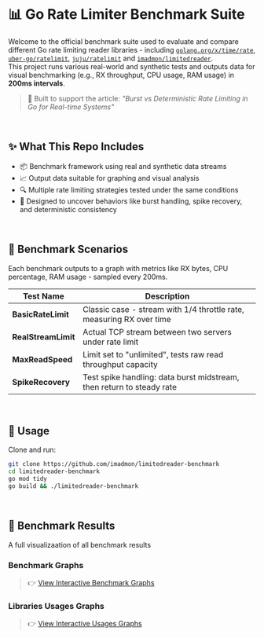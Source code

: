 # 📊 Go Rate Limiter Benchmark Suite

Welcome to the official benchmark suite used to evaluate and compare different Go rate limiting reader libraries - including 
[`golang.org/x/time/rate`](https://pkg.go.dev/golang.org/x/time/rate), 
[`uber-go/ratelimit`](https://github.com/uber-go/ratelimit), 
[`juju/ratelimit`](https://github.com/juju/ratelimit) and 
[`imadmon/limitedreader`](https://github.com/imadmon/limitedreader).  
This project runs various real-world and synthetic tests and outputs data for visual benchmarking (e.g., RX throughput, CPU usage, RAM usage) in **200ms intervals**.

> 🚀 Built to support the article: *"Burst vs Deterministic Rate Limiting in Go for Real-time Systems"*

</br>


## ✨ What This Repo Includes

- 📦 Benchmark framework using real and synthetic data streams
- 📈 Output data suitable for graphing and visual analysis
- 🔍 Multiple rate limiting strategies tested under the same conditions
- 🧠 Designed to uncover behaviors like burst handling, spike recovery, and deterministic consistency

</br>


## 🧪 Benchmark Scenarios

Each benchmark outputs to a graph with metrics like RX bytes, CPU percentage, RAM usage - sampled every 200ms.

| Test Name            | Description                                                                 |
|----------------------|-----------------------------------------------------------------------------|
| **BasicRateLimit**   | Classic case - stream with 1/4 throttle rate, measuring RX over time         |
| **RealStreamLimit**  | Actual TCP stream between two servers under rate limit                       |
| **MaxReadSpeed**     | Limit set to "unlimited", tests raw read throughput capacity                 |
| **SpikeRecovery**    | Test spike handling: data burst midstream, then return to steady rate        |

</br>


## 🔧 Usage

Clone and run:

```bash
git clone https://github.com/imadmon/limitedreader-benchmark
cd limitedreader-benchmark
go mod tidy
go build && ./limitedreader-benchmark
```

</br>


## 🚩 Benchmark Results

A full visualizaation of all benchmark results


### Benchmark Graphs
> 👉 [View Interactive Benchmark Graphs](https://imadmon.github.io/limitedreader-benchmark/benchmark.html)


### Libraries Usages Graphs
> 👉 [View Interactive Usages Graphs](https://imadmon.github.io/limitedreader-benchmark/usage.html)
